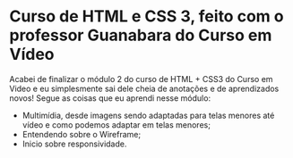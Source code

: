 # Curso de HTML e CSS 3, feito com o professor Guanabara do Curso em Vídeo
 
 Acabei de finalizar o módulo 2 do curso de HTML + CSS3 do Curso em Video e eu simplesmente sai dele cheia de anotações e de aprendizados novos! 
Segue as coisas que eu aprendi nesse módulo:
- Multimídia, desde imagens sendo adaptadas para telas menores até vídeo e como podemos adaptar em telas menores;
- Entendendo sobre o Wireframe;
- Inicio sobre responsividade.


